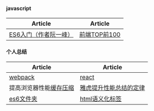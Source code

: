 #### javascript
| Article | Article |
| ------- | ------- |
| [ES6入门（作者阮一峰）](http://es6.ruanyifeng.com/) | [前端TOP前100](https://www.awesomes.cn/rank) |

#### 个人总结
| Article | Article |
| --------- | --------- |
| [webpack](/book/webpack/webpackUse.md/) | [react](/book/react/reactStudy.md/) |
| 提高浏览器性能[缓存](/book/browser/cache.md/)[压缩](/book/browser/compression.md/) | [雅虎提升性能总结的定律](/book/browser/yahoo.md/) |
| [es6文件夹](/book/es6/) | [html语义化标签](/book/html/html.md/) |
